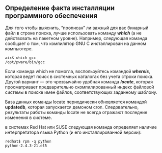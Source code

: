 ## Определение факта инсталляции программного обеспечения

Для того чтобы выяснить, “прописан” ли важный для вас бинарный
файл в строке поиска, лучше использовать команду ***which*** (а не действовать на пакетном уровне). Например, следующая команда сообщает о том, что компилятор GNU С
инсталлирован на данном компьютере.
```
aix$ which gcc
/opt/pware/bin/gcc
```
Если команда which не помогла, воспользуйтесь командой ***whereis***, которая ведет
поиск в системных каталогах без учета строки поиска. Другой вариант — это чрезвычайно удобная команда ***locate***, которая просматривает предварительно скомпилированный индекс файловой системы в поиске имен файлов, соответствующих заданному
шаблону.

База данных команды locate периодически обновляется командой **updatedb**, которая запускается демоном cron. Следовательно, результаты работы команды locate не
всегда отражают последние изменения в системе.

в системах Red Hat или SUSE следующая команда определяет наличие интерпретатора языка
Python (и его инсталлированной версии):
```
redhat$ rpm -q python
python-2.4.3-21.el5
```
